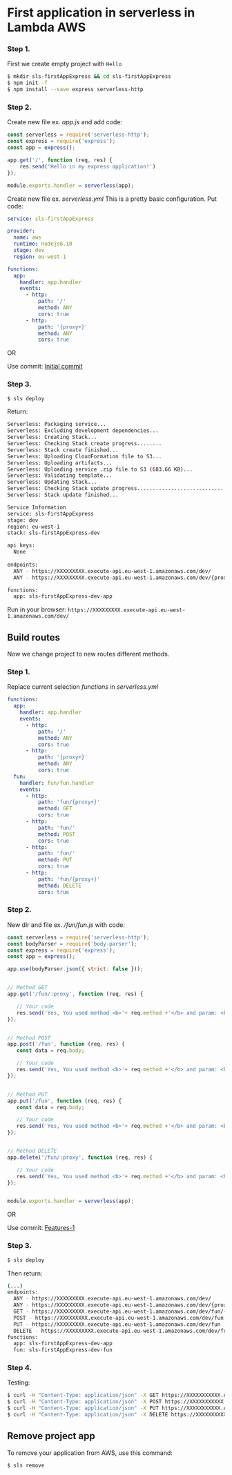 # First application in serverless in Lambda AWS

### Step 1.
First we create empty project with `Hello`

```bash
$ mkdir sls-firstAppExpress && cd sls-firstAppExpress
$ npm init -f
$ npm install --save express serverless-http
```

### Step 2.

Create new file ex. _app.js_ and add code:
```js
const serverless = require('serverless-http');
const express = require('express');
const app = express();

app.get('/', function (req, res) {
    res.send('Hello in my express application!')
});

module.exports.handler = serverless(app);
```
Create new file ex. _serverless.yml_ This is a pretty basic configuration. Put code:
```yaml
service: sls-firstAppExpress

provider:
  name: aws
  runtime: nodejs6.10
  stage: dev
  region: eu-west-1

functions:
  app:
    handler: app.handler
    events:
      - http:
          path: '/'
          method: ANY
          cors: true
      - http:
          path: '{proxy+}'
          method: ANY
          cors: true
```
OR

Use commit: 
[Initial commit](https://github.com/damians-pl/sls-firstAppExpress/commit/9c612cc060d949b8bf2503a0cb50d253c767b757)

### Step 3.

```bash
$ sls deploy
```

Return:

```bash
Serverless: Packaging service...
Serverless: Excluding development dependencies...
Serverless: Creating Stack...
Serverless: Checking Stack create progress........
Serverless: Stack create finished...
Serverless: Uploading CloudFormation file to S3...
Serverless: Uploading artifacts...
Serverless: Uploading service .zip file to S3 (683.66 KB)...
Serverless: Validating template...
Serverless: Updating Stack...
Serverless: Checking Stack update progress..........................................
Serverless: Stack update finished...

Service Information
service: sls-firstAppExpress
stage: dev
region: eu-west-1
stack: sls-firstAppExpress-dev

api keys:
  None
  
endpoints:
  ANY - https://XXXXXXXXX.execute-api.eu-west-1.amazonaws.com/dev/
  ANY - https://XXXXXXXXX.execute-api.eu-west-1.amazonaws.com/dev/{proxy+}

functions:
  app: sls-firstAppExpress-dev-app
```

Run in your browser:
`https://XXXXXXXXX.execute-api.eu-west-1.amazonaws.com/dev/`


## Build routes
Now we change project to new routes different methods.


### Step 1.
Replace current selection _functions_ in _serverless.yml_
```yaml
functions:
  app:
    handler: app.handler
    events:
      - http:
          path: '/'
          method: ANY
          cors: true
      - http:
          path: '{proxy+}'
          method: ANY
          cors: true
  fun:
    handler: fun/fun.handler
    events:
      - http:
          path: 'fun/{proxy+}'
          method: GET
          cors: true
      - http:
          path: 'fun/'
          method: POST
          cors: true
      - http:
          path: 'fun/'
          method: PUT
          cors: true
      - http:
          path: 'fun/{proxy+}'
          method: DELETE
          cors: true
 ```
 
 
### Step 2.
 New dir and file ex. _/fun/fun.js_ with code:
 ```js
const serverless = require('serverless-http');
const bodyParser = require('body-parser');
const express = require('express');
const app = express();

app.use(bodyParser.json({ strict: false }));


// Method GET
app.get('/fun/:proxy', function (req, res) {

    // Your code
    res.send('Yes, You used method <b>'+ req.method +'</b> and param: <b>'+ req.params.proxy +'</b>');
});


// Method POST
app.post('/fun', function (req, res) {
    const data = req.body;

    // Your code
    res.send('Yes, You used method <b>'+ req.method +'</b> and param: <b>'+ JSON.stringify(data, null, 2) +'</b>');
});


// Method PUT
app.put('/fun', function (req, res) {
    const data = req.body;

    // Your code
    res.send('Yes, You used method <b>'+ req.method +'</b> and param: <b>'+ JSON.stringify(data, null, 2) +'</b>');
});


// Method DELETE
app.delete('/fun/:proxy', function (req, res) {

    // Your code
    res.send('Yes, You used method <b>'+ req.method +'</b> and param: <b>'+ req.params.proxy +'</b>');
});


module.exports.handler = serverless(app);
```
OR

Use commit: 
[Features-1](https://github.com/damians-pl/sls-firstAppExpress/commit/9c612cc060d949b8bf2503a0cb50d253c767b757)

### Step 3.

```bash
$ sls deploy
```
Then return:

```bash
(...)
endpoints:
  ANY - https://XXXXXXXXX.execute-api.eu-west-1.amazonaws.com/dev/
  ANY - https://XXXXXXXXX.execute-api.eu-west-1.amazonaws.com/dev/{proxy+}
  GET - https://XXXXXXXXX.execute-api.eu-west-1.amazonaws.com/dev/fun/{proxy+}
  POST - https://XXXXXXXXX.execute-api.eu-west-1.amazonaws.com/dev/fun
  PUT - https://XXXXXXXXX.execute-api.eu-west-1.amazonaws.com/dev/fun
  DELETE - https://XXXXXXXXX.execute-api.eu-west-1.amazonaws.com/dev/fun/{proxy+}
functions:
  app: sls-firstAppExpress-dev-app
  fun: sls-firstAppExpress-dev-fun

```

### Step 4.
Testing:

```bash
$ curl -H "Content-Type: application/json" -X GET https://XXXXXXXXXXX.execute-api.eu-west-1.amazonaws.com/dev/fun/FooBar
$ curl -H "Content-Type: application/json" -X POST https://XXXXXXXXXXX.execute-api.eu-west-1.amazonaws.com/dev/fun -d "{\"Foo\": \"bar\"}"
$ curl -H "Content-Type: application/json" -X PUT https://XXXXXXXXXXX.execute-api.eu-west-1.amazonaws.com/dev/fun -d "{\"Foo\": \"bar\"}"
$ curl -H "Content-Type: application/json" -X DELETE https://XXXXXXXXXXX.execute-api.eu-west-1.amazonaws.com/dev/fun/FooBar
```

## Remove project app
To remove your application from AWS, use this command:
```bash
$ sls remove
```